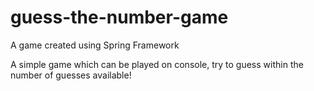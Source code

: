 # guess-the-number-game
A game created using Spring Framework

A simple game which can be played on console, try to guess within the number of guesses available!
